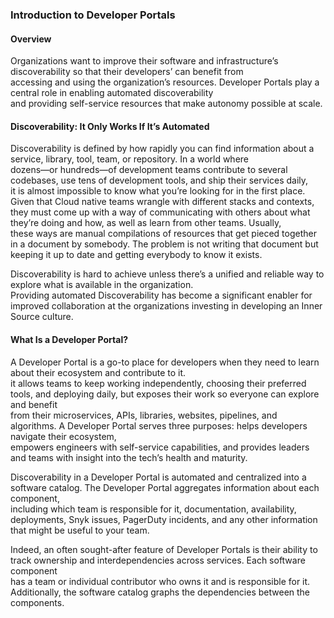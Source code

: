 ### Introduction to Developer Portals  
#### Overview
Organizations want to improve their software and infrastructure’s discoverability so that their developers’ can benefit from  
accessing and using the organization’s resources. Developer Portals play a central role in enabling automated discoverability  
and providing self-service resources that make autonomy possible at scale.  

#### Discoverability: It Only Works If It’s Automated
Discoverability is defined by how rapidly you can find information about a service, library, tool, team, or repository. In a world where  
dozens—or hundreds—of development teams contribute to several codebases, use tens of development tools, and ship their services daily,  
it is almost impossible to know what you’re looking for in the first place. Given that Cloud native teams wrangle with different stacks and contexts,  
they must come up with a way of communicating with others about what they’re doing and how, as well as learn from other teams. Usually,  
these ways are manual compilations of resources that get pieced together in a document by somebody. The problem is not writing that document but  
keeping it up to date and getting everybody to know it exists.  

Discoverability is hard to achieve unless there’s a unified and reliable way to explore what is available in the organization.  
Providing automated Discoverability has become a significant enabler for improved collaboration at the organizations investing in developing an Inner Source culture.  

#### What Is a Developer Portal?
A Developer Portal is a go-to place for developers when they need to learn about their ecosystem and contribute to it.  
it allows teams to keep working independently, choosing their preferred tools, and deploying daily, but exposes their work so everyone can explore and benefit  
from their microservices, APIs, libraries, websites, pipelines, and algorithms. A Developer Portal serves three purposes: helps developers navigate their ecosystem,  
empowers engineers with self-service capabilities, and provides leaders and teams with insight into the tech’s health and maturity.  

Discoverability in a Developer Portal is automated and centralized into a software catalog. The Developer Portal aggregates information about each component,  
including which team is responsible for it, documentation, availability, deployments, Snyk issues, PagerDuty incidents, and any other information that might be useful to your team.  

Indeed, an often sought-after feature of Developer Portals is their ability to track ownership and interdependencies across services. Each software component  
has a team or individual contributor who owns it and is responsible for it. Additionally, the software catalog graphs the dependencies between the components.  



